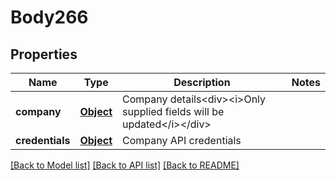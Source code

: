 # Body266

## Properties
Name | Type | Description | Notes
------------ | ------------- | ------------- | -------------
**company** | [**Object**](Object.md) | Company details&lt;div&gt;&lt;i&gt;Only supplied fields will be updated&lt;/i&gt;&lt;/div&gt; | 
**credentials** | [**Object**](Object.md) | Company API credentials | 

[[Back to Model list]](../README.md#documentation-for-models) [[Back to API list]](../README.md#documentation-for-api-endpoints) [[Back to README]](../README.md)

